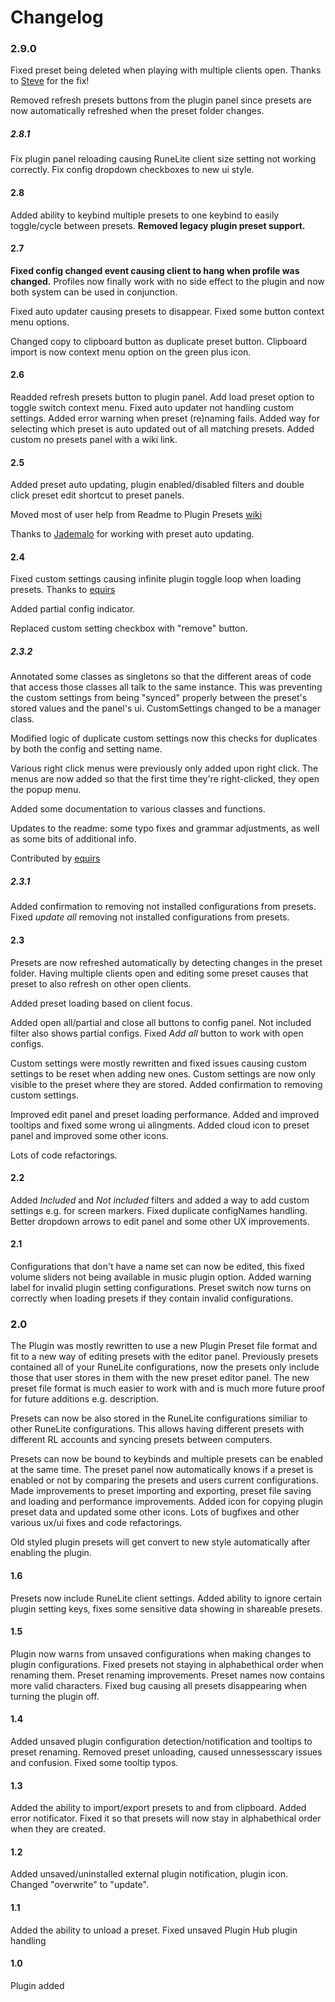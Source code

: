 # Changelog

### 2.9.0

Fixed preset being deleted when playing with multiple clients open. Thanks to [Steve](https://github.com/stevemurphy61132) for the fix!

Removed refresh presets buttons from the plugin panel since presets are now automatically refreshed when the preset folder changes.


##### 2.8.1

Fix plugin panel reloading causing RuneLite client size setting not working correctly. Fix config dropdown checkboxes to new ui style.  

#### 2.8

Added ability to keybind multiple presets to one keybind to easily toggle/cycle between presets. **Removed legacy plugin preset support.**

#### 2.7

**Fixed config changed event causing client to hang when profile was changed.** Profiles now finally work with no side effect to the plugin and now both system can be used in conjunction.

Fixed auto updater causing presets to disappear. Fixed some button context menu options.

Changed copy to clipboard button as duplicate preset button. Clipboard import is now context menu option on the green plus icon.

#### 2.6

Readded refresh presets button to plugin panel. Add load preset option to toggle switch context menu. Fixed auto updater not handling custom settings. Added error warning when preset (re)naming fails. Added way for selecting which preset is auto updated out of all matching presets. Added custom no presets panel with a wiki link.

#### 2.5

Added preset auto updating, plugin enabled/disabled filters and double click preset edit shortcut to preset panels.

Moved most of user help from Readme to Plugin Presets [wiki](https://github.com/antero111/plugin-presets/wiki)

Thanks to [Jademalo](https://github.com/Jademalo) for working with preset auto updating.

#### 2.4

Fixed custom settings causing infinite plugin toggle loop when loading presets. Thanks to [equirs](https://github.com/equirs)

Added partial config indicator.

Replaced custom setting checkbox with "remove" button.

##### 2.3.2

Annotated some classes as singletons so that the different areas of code that access those classes all talk to the same instance. This was preventing the custom settings from being "synced" properly between the preset's stored values and the panel's ui. CustomSettings changed to be a manager class.

Modified logic of duplicate custom settings now this checks for duplicates by both the config and setting name.

Various right click menus were previously only added upon right click. The menus are now added so that the first time they're right-clicked, they open the popup menu.

Added some documentation to various classes and functions.

Updates to the readme: some typo fixes and grammar adjustments, as well as some bits of additional info.

Contributed by [equirs](https://github.com/equirs)

##### 2.3.1

Added confirmation to removing not installed configurations from presets. Fixed _update all_ removing not installed configurations from presets.

#### 2.3

Presets are now refreshed automatically by detecting changes in the preset folder. Having multiple clients open and editing some preset causes that preset to also refresh on other open clients.

Added preset loading based on client focus.

Added open all/partial and close all buttons to config panel. Not included filter also shows partial configs. Fixed _Add all_ button to work with open configs.

Custom settings were mostly rewritten and fixed issues causing custom settings to be reset when adding new ones. Custom settings are now only visible to the preset where they are stored. Added confirmation to removing custom settings.

Improved edit panel and preset loading performance. Added and improved tooltips and fixed some wrong ui alingments. Added cloud icon to preset panel and improved some other icons.

Lots of code refactorings.

#### 2.2

Added _Included_ and _Not included_ filters and added a way to add custom settings e.g. for screen markers. Fixed duplicate configNames handling. Better dropdown arrows to edit panel and some other UX improvements.

#### 2.1

Configurations that don't have a name set can now be edited, this fixed volume sliders not being available in music plugin option. Added warning label for invalid plugin setting configurations. Preset switch now turns on correctly when loading presets if they contain invalid configurations.

### 2.0

The Plugin was mostly rewritten to use a new Plugin Preset file format and fit to a new way of editing presets with the editor panel. Previously presets contained all of your RuneLite configurations, now the presets only include those that user stores in them with the new preset editor panel. The new preset file format is much easier to work with and is much more future proof for future additions e.g. description.

Presets can now be also stored in the RuneLite configurations similiar to other RuneLite configurations. This allows having different presets with different RL accounts and syncing presets between computers.

Presets can now be bound to keybinds and multiple presets can be enabled at the same time. The preset panel now automatically knows if a preset is enabled or not by comparing the presets and users current configurations. Made improvements to preset importing and exporting, preset file saving and loading and performance improvements. Added icon for copying plugin preset data and updated some other icons. Lots of bugfixes and other various ux/ui fixes and code refactorings.

Old styled plugin presets will get convert to new style automatically after enabling the plugin.

#### 1.6

Presets now include RuneLite client settings. Added ability to ignore certain plugin setting keys, fixes some sensitive data showing in shareable presets.

#### 1.5

Plugin now warns from unsaved configurations when making changes to plugin configurations. Fixed presets not staying in alphabethical order when renaming them. Preset renaming improvements. Preset names now contains more valid characters. Fixed bug causing all presets disappearing when turning the plugin off.

#### 1.4

Added unsaved plugin configuration detection/notification and tooltips to preset renaming.
Removed preset unloading, caused unnessesscary issues and confusion. Fixed some tooltip typos.

#### 1.3

Added the ability to import/export presets to and from clipboard. Added error notificator. Fixed it so that presets will now stay in alphabethical order when they are created.

#### 1.2

Added unsaved/uninstalled external plugin notification, plugin icon. Changed "overwrite" to "update".

#### 1.1

Added the ability to unload a preset. Fixed unsaved Plugin Hub plugin handling

#### 1.0

Plugin added
